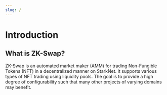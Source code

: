 ```yaml
---
slug: /
---
```


# Introduction

## What is ZK-Swap?

ZK-Swap is an automated market maker (AMM) for trading Non-Fungible Tokens (NFT) in a decentralized manner on StarkNet.
It supports various types of NFT trading using liquidity pools.
The goal is to provide a high degree of configurability such that many other projects of varying domains may benefit.
